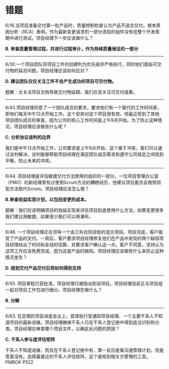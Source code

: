 # 错题

6/16.当项目准备交付第一批产品时，质量控制检查认为产品不适合交付。根本原因分析（RCA）表明，作为最新变更请求的一部分添加的组件没有在整个开发周期中进行测试。项目经理下一步应该做什么？

**B. 审查质量管理过程，并进行过程审计，作为持续质量保证的一部分**

---

6/30.一个项目团队将项目工件的创建列为优先级并严格执行，同时他们面临可交付物的延迟问题。项目经理应该如何应对？

**D. 建议团队仅仅关注工件不会产生成功的项目可交付物。**

题解：太关注项目文档导致交付物延期，我们应该关注可交付成果。

---

6/43.项目经理同意了一个团队成员的要求，要求他们有一个替代的工作时间表，即他们每天中午12点开始工作。这个安排对这个项目很有效，但最近受到了其他项目团队成员的审查，因为公司的核心工作时间是上午9点开始。为了防止这种情况，项目经理应该做些什么呢？

**C. 分析协议谈判的边界**

我们是中午12点开始工作，公司要求是上午9点开始，这个属于冲突，我们可以通过谈判解决。谈判能够帮助项目经理在满足团队成员需求和遵守公司规定之间找到平衡，防止未来的冲突。

---

6/44. 项目经理是评估敏捷交付方法使用的组织的一部分。一位项目管理办公室（PMO）的新经理曾有过使用Scrum方法的糟糕经历，他建议项目委员会用预测型方法取代Scrum。项目经理应该怎么做？

**B.审查收益实现计划，以包括变更的成本。**

题解：我们应该明确项目的效益实现来评估项目到底使用什么方法，如果变更很多我们建议用敏捷，如果很少我们可以用瀑布。

---

6/48. 一个项目经理正在领导一个由工料合同资助的混合项目。项目完成，客户接受了产品的交付。一周后，客户要求项目经理修复他们在产品中发现的两个缺陷项目经理给出了时间和金钱的估算，并要求客户确认这一点。客户不同意，坚持认为这项工作应该免费完成，因为这是产品的缺陷。项目经理应该做些什么来防止这种情况发生？

**D. 规划交付产品交付后将如何得到支持**

---

6/50. 项目章程已获批准，项目经理已被指派到该项目，项目经理目前正与项目组一起对项目工作包进行细分。项目经理在做什么？

**B. 分解**

---

6/63. 在定期的项目进度会议上，首席执行官通知项目经理，一个主要干系人不知道项目的最新进展。项目经理确保干系人已在干系人登记册中得到适当识别和分类。项目经理应审查哪个项目文件，以确定此问题的原因？

**C. 干系人参与度评估矩阵**

干系人不知道进展，而且在干系人登记册中有，第一反应是看沟通管理计划，但是答案没有。选择最接近的干系人评估矩阵，这个是规划相关方管理的工具。PMBOK P522


